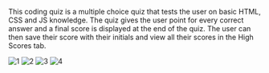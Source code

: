 This coding quiz is a multiple choice quiz that tests the user on basic HTML, CSS and JS knowledge. The quiz gives the user point for every correct answer and a final score is displayed at the end of the quiz. The user can then save their score with their initials and view all their scores in the High Scores tab.

![1](https://user-images.githubusercontent.com/78002356/115179099-30da0600-a098-11eb-9cad-5228a29d4873.JPG)
![2](https://user-images.githubusercontent.com/78002356/115179104-30da0600-a098-11eb-839a-41fbe89f0106.JPG)
![3](https://user-images.githubusercontent.com/78002356/115179105-31729c80-a098-11eb-885a-14ead6dee36e.JPG)
![4](https://user-images.githubusercontent.com/78002356/115179107-31729c80-a098-11eb-94b0-49b3512b0773.JPG)

